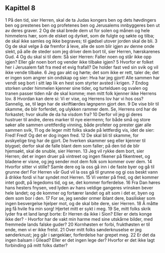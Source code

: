 ## Kapittel 8

1 På den tid, sier Herren, skal de ta Judas kongers ben og dets høvdingers ben og prestenes ben og profetenes ben og Jerusalems innbyggeres ben ut av deres graver.
2 Og de skal brede dem ut for solen og månen og hele himmelens hær, som de elsket og dyrket, som de fulgte og søkte og tilba; de skal ikke samles og ikke begraves; til gjødsel utover jorden skal de bli.
3 Og de skal velge å dø fremfor å leve, alle de som blir igjen av denne onde slekt, på alle de steder som jeg driver dem bort til, sier Herren, hærskarenes Gud.
4 Og du skal si til dem: Så sier Herren: Faller noen og står ikke opp igjen? Eller går noen bort og vender ikke tilbake igjen?
5 Hvorfor er folket her i Jerusalem falt fra med et evig frafall? De holder fast ved sin svik og vil ikke vende tilbake.
6 Jeg gav akt og hørte; det som ikke er rett, taler de; det er ingen som angrer sin ondskap og sier: Hva har jeg gjort! Alle sammen har vendt seg bort i sitt løp lik en hest som styrter avsted i krigen.
7 Endog storken under himmelen kjenner sine tider, og turtelduen og svalen og tranen passer tiden når de skal komme; men mitt folk kjenner ikke Herrens lov.
8 Hvordan kan dere si: Vi er vise, og Herrens lov har vi hos oss? Sannelig, se, til løgn har de skriftlærdes løgnpenn gjort den.
9 De vise blir til skamme, de blir forferdet, og ulykken rammer dem. Se, Herrens ord har de forkastet; hvor skulle de da ha visdom fra?
10 Derfor vil jeg gi deres hustruer til andre, deres marker til nye eiermenn; for både små og store søker alle sammen urettferdig vinning, både profeter og prester gjør alle sammen svik,
11 og de leger mitt folks skade på lettferdig vis, idet de sier: Fred! Fred! Og det er dog ingen fred.
12 De skal bli til skamme, for avskyelige ting har de gjort. De hverken skammer seg eller kjenner til blygsel; derfor skal de falle blant dem som faller; på den tid de blir hjemsøkt, skal de snuble, sier Herren.
13 Jeg vil rykke dem bort, sier Herren; det er ingen druer på vintreet og ingen fikener på fikentreet, og bladene er visne, og jeg sender mot dem folk som kommer over dem.
14 Hvorfor sitter vi stille? Samle dere og la oss gå inn i de faste byer og gå til grunne der! For Herren vår Gud vil la oss gå til grunne og gi oss beskt vann å drikke fordi vi har syndet mot Herren.
15 Vi venter på fred, og det kommer intet godt, på legedoms tid, og se, det kommer forferdelse.
16 Fra Dan høres hans hesters fnysen, ved lyden av hans veldige gangeres vrinsken bever hele landet; og de kommer og fortærer landet og alt som i det er, byen og dem som bor i den.
17 For se, jeg sender ormer iblant dere, basilisker som ingen besvergelse hjelper mot, og de skal bite dere, sier Herren.
18 Å måtte jeg få hvile fra min sorg! Hjertet mitt er sykt i meg.
19 Se, mitt folks skrik lyder fra et land langt borte: Er Herren da ikke i Sion? Eller er dets konge ikke der? - Hvorfor har de vakt min harme med sine utskårne bilder, med fremmede lands falske guder?
20 Kornhøsten er forbi, frukthøsten er til ende, men vi er ikke frelst.
21 Over mitt folks sønderknuselse er jeg sønderknust; jeg går i sørgeklær, forferdelse har grepet meg.
22 Er det da ingen balsam i Gilead? Eller er det ingen lege der? Hvorfor er det ikke lagt forbinding på mitt folks datter?
